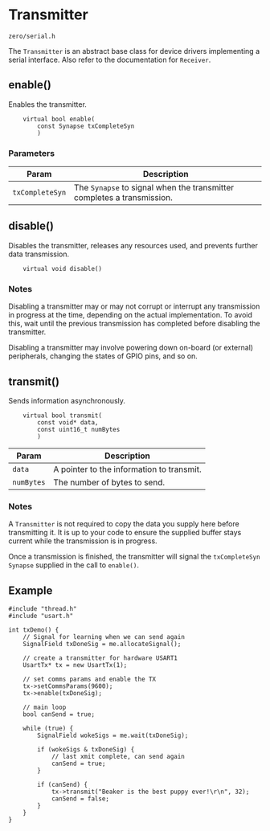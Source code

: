# Transmitter
```zero/serial.h```

The ```Transmitter``` is an abstract base class for device drivers implementing a serial interface. Also refer to the documentation for ```Receiver```.

## enable()
Enables the transmitter.
```
    virtual bool enable(
        const Synapse txCompleteSyn
        )
```

### Parameters
|Param|Description|
|-----|-----------|
|```txCompleteSyn```|The ```Synapse``` to signal when the transmitter completes a transmission.|

## disable()
Disables the transmitter, releases any resources used, and prevents further data transmission.
```
    virtual void disable()
```
### Notes
Disabling a transmitter may or may not corrupt or interrupt any transmission in progress at the time, depending on the actual implementation. To avoid this, wait until the previous transmission has completed before disabling the transmitter.

Disabling a transmitter may involve powering down on-board (or external) peripherals, changing the states of GPIO pins, and so on.

## transmit()
Sends information asynchronously.
```
    virtual bool transmit(
        const void* data,
        const uint16_t numBytes
        )
```
|Param|Description|
|-----|-----------|
|```data```|A pointer to the information to transmit.|
|```numBytes```|The number of bytes to send.|
### Notes
A ```Transmitter``` is not required to copy the data you supply here before transmitting it. It is up to your code to ensure the supplied buffer stays current while the transmission is in progress.

Once a transmission is finished, the transmitter will signal the ```txCompleteSyn``` ```Synapse``` supplied in the call to ```enable()```.

## Example
```
#include "thread.h"
#include "usart.h"

int txDemo() {
    // Signal for learning when we can send again
    SignalField txDoneSig = me.allocateSignal();

    // create a transmitter for hardware USART1
    UsartTx* tx = new UsartTx(1);

    // set comms params and enable the TX
    tx->setCommsParams(9600);
    tx->enable(txDoneSig);

    // main loop
    bool canSend = true;

    while (true) {
        SignalField wokeSigs = me.wait(txDoneSig);

        if (wokeSigs & txDoneSig) {
            // last xmit complete, can send again
            canSend = true;
        }

        if (canSend) {
            tx->transmit("Beaker is the best puppy ever!\r\n", 32);
            canSend = false;
        }
    }
}
```